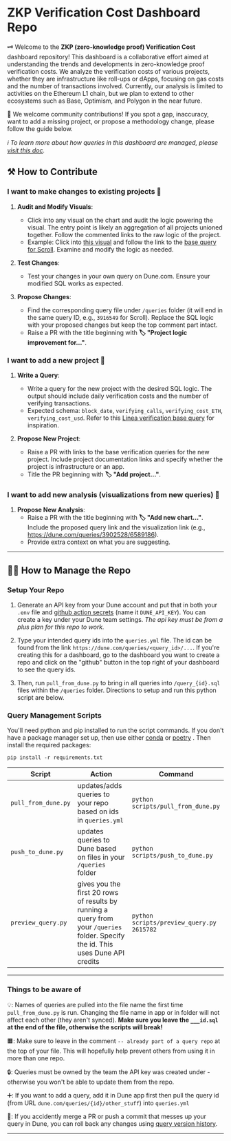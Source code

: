 # ZKP Verification Cost Dashboard Repo

🗝️ Welcome to the **ZKP (zero-knowledge proof) Verification Cost** dashboard repository! This dashboard is a collaborative effort aimed at understanding the trends and developments in zero-knowledge proof verification costs. We analyze the verification costs of various projects, whether they are infrastructure like roll-ups or dApps, focusing on gas costs and the number of transactions involved. Currently, our analysis is limited to activities on the Ethereum L1 chain, but we plan to extend to other ecosystems such as Base, Optimism, and Polygon in the near future.

🙋 We welcome community contributions! If you spot a gap, inaccuracy, want to add a missing project, or propose a methodology change, please follow the guide below.

_ℹ️ To learn more about how queries in this dashboard are managed, please [visit this doc](https://dune.mintlify.app/api-reference/queries/endpoint/query-object)._

## ⚒️ How to Contribute 

### I want to make changes to existing projects 🧹

1. **Audit and Modify Visuals**: 
   - Click into any visual on the chart and audit the logic powering the visual. The entry point is likely an aggregation of all projects unioned together. Follow the commented links to the raw logic of the project.
   - Example: Click into [this visual](https://dune.com/queries/3902528/6589186) and follow the link to the [base query for Scroll](https://dune.com/queries/3916549). Examine and modify the logic as needed.

2. **Test Changes**: 
   - Test your changes in your own query on Dune.com. Ensure your modified SQL works as expected.

3. **Propose Changes**: 
   - Find the corresponding query file under `/queries` folder (it will end in the same query ID, e.g., `3916549` for Scroll). Replace the SQL logic with your proposed changes but keep the top comment part intact.
   - Raise a PR with the title beginning with **🏷️ "Project logic improvement for..."**.

### I want to add a new project 🌱

1. **Write a Query**: 
   - Write a query for the new project with the desired SQL logic. The output should include daily verification costs and the number of verifying transactions.
   - Expected schema: `block_date`, `verifying_calls`, `verifying_cost_ETH`, `verifying_cost_usd`. Refer to this [Linea verification base query](https://dune.com/queries/3916566?sidebar=none) for inspiration.

2. **Propose New Project**: 
   - Raise a PR with links to the base verification queries for the new project. Include project documentation links and specify whether the project is infrastructure or an app. 
   - Title the PR beginning with **🏷️ "Add project..."**.

### I want to add new analysis (visualizations from new queries) 🎨

1. **Propose New Analysis**: 
   - Raise a PR with the title beginning with **🏷️ "Add new chart..."**. Include the proposed query link and the visualization link (e.g., https://dune.com/queries/3902528/6589186).
   - Provide extra context on what you are suggesting.

---
## 👷‍♂️ How to Manage the Repo

### Setup Your Repo

1. Generate an API key from your Dune account and put that in both your `.env` file and [github action secrets](https://docs.github.com/en/actions/security-guides/using-secrets-in-github-actions#creating-secrets-for-a-repository) (name it `DUNE_API_KEY`). You can create a key under your Dune team settings. *The api key must be from a plus plan for this repo to work.*

2. Type your intended query ids into the `queries.yml` file. The id can be found from the link `https://dune.com/queries/<query_id>/...`. If you're creating this for a dashboard, go to the dashboard you want to create a repo and click on the "github" button in the top right of your dashboard to see the query ids.

3. Then, run `pull_from_dune.py` to bring in all queries into `/query_{id}.sql` files within the `/queries` folder. Directions to setup and run this python script are below.

### Query Management Scripts

You'll need python and pip installed to run the script commands. If you don't have a package manager set up, then use either [conda](https://www.anaconda.com/download) or [poetry](https://python-poetry.org/) . Then install the required packages:

```
pip install -r requirements.txt
```

| Script | Action                                                                                                                                                    | Command |
|---|-----------------------------------------------------------------------------------------------------------------------------------------------------------|---|
| `pull_from_dune.py` | updates/adds queries to your repo based on ids in `queries.yml`                                                                                           | `python scripts/pull_from_dune.py` |
| `push_to_dune.py` | updates queries to Dune based on files in your `/queries` folder                                                                                          | `python scripts/push_to_dune.py` |
| `preview_query.py` | gives you the first 20 rows of results by running a query from your `/queries` folder. Specify the id. This uses Dune API credits | `python scripts/preview_query.py 2615782` |

---

### Things to be aware of

💡: Names of queries are pulled into the file name the first time `pull_from_dune.py` is run. Changing the file name in app or in folder will not affect each other (they aren't synced). **Make sure you leave the `___id.sql` at the end of the file, otherwise the scripts will break!**

🟧: Make sure to leave in the comment `-- already part of a query repo` at the top of your file. This will hopefully help prevent others from using it in more than one repo.

🔒: Queries must be owned by the team the API key was created under - otherwise you won't be able to update them from the repo.

➕: If you want to add a query, add it in Dune app first then pull the query id (from URL `dune.com/queries/{id}/other_stuff`) into `queries.yml`

🛑: If you accidently merge a PR or push a commit that messes up your query in Dune, you can roll back any changes using [query version history](https://dune.com/docs/app/query-editor/version-history).

---